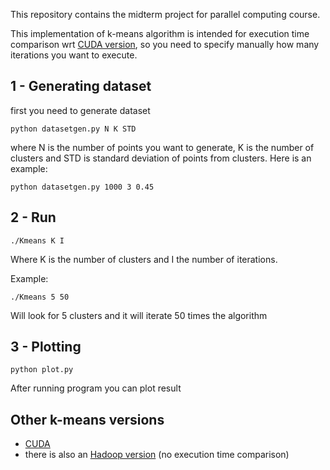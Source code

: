 This repository contains the midterm project for parallel computing course.

This implementation of k-means algorithm is intended for execution time comparison wrt [CUDA version](https://github.com/daikon899/Midterm_K-means_CUDA), so you need to specify manually how many iterations you want to execute.

## 1 - Generating dataset
first you need to generate dataset
```
python datasetgen.py N K STD
```
where N is the number of points you want to generate, K is the number of clusters and STD is standard deviation of points from clusters. Here is an example:
```
python datasetgen.py 1000 3 0.45
```
## 2 - Run
```
./Kmeans K I
```
Where K is the number of clusters and I the number of iterations.

Example:
```
./Kmeans 5 50
```
Will look for 5 clusters and it will iterate 50 times the algorithm 

## 3 - Plotting
```
python plot.py
```
After running program you can plot result

## Other k-means versions
- [CUDA](https://github.com/daikon899/Midterm_K-means_CUDA)
- there is also an [Hadoop version](https://github.com/daikon899/Midterm_K-means_hadoop) (no execution time comparison)

